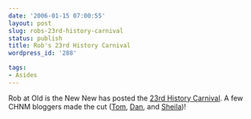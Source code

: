 ```yaml
---
date: '2006-01-15 07:00:55'
layout: post
slug: robs-23rd-history-carnival
status: publish
title: Rob's 23rd History Carnival
wordpress_id: '288'

tags:
- Asides
---
```


Rob at Old is the New New has posted the [23rd History Carnival](http://www.robmacdougall.org/archives/2006/01/history_carnival_23.php). A few CHNM bloggers made the cut ([Tom](http://chnm.gmu.edu/staff/scheinfeldt/foundhistory/), [Dan](http://dancohen.org), and [Sheila](http://clioweb.org/sheila/))!
